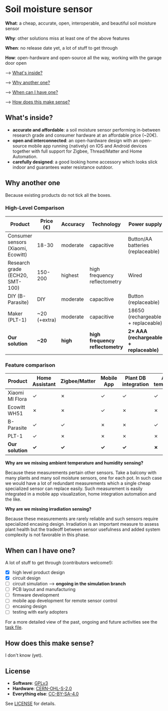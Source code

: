 # Soil moisture sensor

**What**: a cheap, accurate, open, interoperable, and beautiful soil moisture
sensor

**Why**: other solutions miss at least one of the above features

**When**: no release date yet, a lot of stuff to get through

**How**: open-hardware and open-source all the way, working with the garage door
open

⟶ [What's inside?](#whats-inside)

⟶ [Why another one?](#why-another-one)

⟶ [When can I have one?](#when-can-i-have-one)

⟶ [How does this make sense?](#how-does-this-make-sense)

## What's inside?

- **accurate and affordable**: a soil moisture sensor performing in-between
  research grade and consumer hardware at an affordable price (~20€).
- **open and interconnected**: an open-hardware design with an open-source
  mobile app running (natively) on IOS and Android devices together with full
  support for Zigbee, Thread/Matter and Home Automation.
- **carefully designed**: a good looking home accessory which looks slick indoor
  and guarantees water resistance outdoor.

## Why another one

Because existing products do not tick all the boxes.

### High-Level Comparison

| Product                            | Price (€)    | Accuracy | Technology                       | Power supply                            |
| ---------------------------------- | ------------ | -------- | -------------------------------- | --------------------------------------- |
| Consumer sensors (Xiaomi, Ecowitt) | 18-30        | moderate | capacitive                       | Button/AA batteries (replaceable)       |
| Research grade (ECH20, SMT-100)    | 150-200      | highest  | high frequency reflectometry     | Wired                                   |
| DIY (B-Parasite)                   | DIY          | moderate | capacitive                       | Button (replaceable)                    |
| Maker (PLT-1)                      | ~20 (+extra) | moderate | capacitive                       | 18650 (rechargeable + replaceable)      |
| **Our solution**                   | **~20**      | **high** | **high frequency reflectometry** | **2× AAA (rechargeable + replaceable)** |

### Feature comparison

| Product          | Home Assistant | Zigbee/Matter | Mobile App | Plant DB integration | Ambient temp/humidity | Soil temperature | Irradiation | Outdoor use | Open  |
| ---------------- | -------------- | ------------- | ---------- | -------------------- | --------------------- | ---------------- | ----------- | ----------- | ----- |
| Xiaomi MI Flora  | ✓              | ✗             | ✓          | ✓                    | ✓                     | ✗                | ✓           | ✓           | ✗     |
| Ecowitt WH51     | ✗              | ✗             | ✓          | ✗                    | ✗                     | ✗                | ✗           | ✓           | ✗     |
| B-Parasite       | ✓              | ✓             | ✗          | ✗                    | ✓                     | ✗                | ✓           | ✓           | ✓     |
| PLT-1            | ✓              | ✗             | ✗          | ✗                    | ✗                     | ✓                | ✗           | ✗           | ✗     |
| **Our solution** | **✓**          | **✓**         | **✓**      | **✓**                | **✗**                 | **✓**            | **✗**       | **✓**       | **✓** |

**Why are we missing ambient temperature and humidity sensing?**

Because these measurements pertain other sensors. Take a balcony with many
plants and many soil moisture sensors, one for each pot. In such case we would
have a lot of redundant measurements which a single cheap specialized sensor can
replace easily. Such measurement is easily integrated in a mobile app
visualization, home integration automation and the like.

**Why are we missing irradiation sensing?**

Because these measurements are rarely reliable and such sensors require
specialized encasing design. Irradiation is an important measure to assess plant
health but the tradeoff between sensor usefulness and added system complexity is
not favorable in this phase.

## When can I have one?

A lot of stuff to get through (contributors welcome!):

- [x] high level product design
- [x] circuit design
- [ ] circuit simulation --> **ongoing in the simulation branch**
- [ ] PCB layout and manufacturing
- [ ] firmware development
- [ ] mobile app development for remote sensor control
- [ ] encasing design
- [ ] testing with early adopters

For a more detailed view of the past, ongoing and future activities see the
[task file](TASKS.md).

## How does this make sense?

I don't know (yet).

## License

- **Software**: [GPLv3](LICENSE-GPL3)
- **Hardware**: [CERN-OHL-S-2.0](LICENSE-CERN-OHL-S)
- **Everything else**: [CC-BY-SA-4.0](LICENSE-CC-BY-SA)

See [LICENSE](LICENSE) for details.
